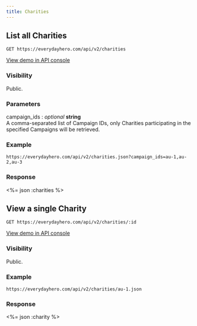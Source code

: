 ```yaml
---
title: Charities
---
```

## List all Charities

    GET https://everydayhero.com/api/v2/charities

[View demo in API console](/console/?query=charities.json) 

### Visibility

Public.

### Parameters

campaign_ids : _optional_ **string**<br/>
A comma-separated list of Campaign IDs, only Charities participating in the specified Campaigns will be retrieved.

### Example

    https://everydayhero.com/api/v2/charities.json?campaign_ids=au-1,au-2,au-3

### Response

<%= json :charities %>

## View a single Charity

    GET https://everydayhero.com/api/v2/charities/:id

[View demo in API console](/console/?query=charities/au-8.json) 


### Visibility

Public.

### Example

    https://everydayhero.com/api/v2/charities/au-1.json

### Response

<%= json :charity %>
